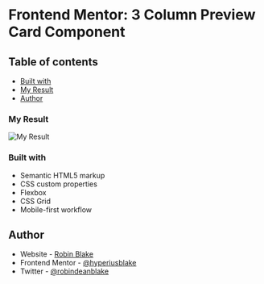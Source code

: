 # Frontend Mentor: 3 Column Preview Card Component

## Table of contents
- [Built with](#built-with)
- [My Result](#my-result)
- [Author](#author)

### My Result

![My Result]("https://pbs.twimg.com/media/FDxqb04WUAQcI5u?format=png&name=900x900")

### Built with

- Semantic HTML5 markup
- CSS custom properties
- Flexbox
- CSS Grid
- Mobile-first workflow


## Author

- Website - [Robin Blake](https://www.robindeanblake.com)
- Frontend Mentor - [@hyperiusblake](https://www.frontendmentor.io/profile/hyperiusblake)
- Twitter - [@robindeanblake](https://www.twitter.com/robindeanblake)

